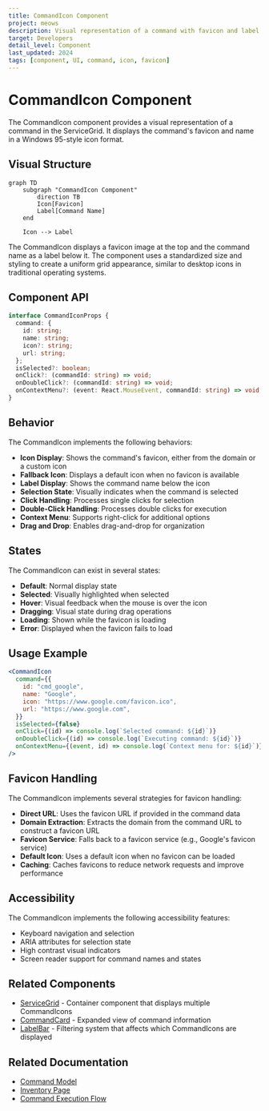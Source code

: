 ```yaml
---
title: CommandIcon Component
project: meows
description: Visual representation of a command with favicon and label
target: Developers
detail_level: Component
last_updated: 2024
tags: [component, UI, command, icon, favicon]
---
```


# CommandIcon Component

The CommandIcon component provides a visual representation of a command in the ServiceGrid. It displays the command's favicon and name in a Windows 95-style icon format.

## Visual Structure

```mermaid
graph TD
    subgraph "CommandIcon Component"
        direction TB
        Icon[Favicon]
        Label[Command Name]
    end

    Icon --> Label
```

The CommandIcon displays a favicon image at the top and the command name as a label below it. The component uses a standardized size and styling to create a uniform grid appearance, similar to desktop icons in traditional operating systems.

## Component API

```typescript
interface CommandIconProps {
  command: {
    id: string;
    name: string;
    icon?: string;
    url: string;
  };
  isSelected?: boolean;
  onClick?: (commandId: string) => void;
  onDoubleClick?: (commandId: string) => void;
  onContextMenu?: (event: React.MouseEvent, commandId: string) => void;
}
```

## Behavior

The CommandIcon implements the following behaviors:

- **Icon Display**: Shows the command's favicon, either from the domain or a custom icon
- **Fallback Icon**: Displays a default icon when no favicon is available
- **Label Display**: Shows the command name below the icon
- **Selection State**: Visually indicates when the command is selected
- **Click Handling**: Processes single clicks for selection
- **Double-Click Handling**: Processes double clicks for execution
- **Context Menu**: Supports right-click for additional options
- **Drag and Drop**: Enables drag-and-drop for organization

## States

The CommandIcon can exist in several states:

- **Default**: Normal display state
- **Selected**: Visually highlighted when selected
- **Hover**: Visual feedback when the mouse is over the icon
- **Dragging**: Visual state during drag operations
- **Loading**: Shown while the favicon is loading
- **Error**: Displayed when the favicon fails to load

## Usage Example

```jsx
<CommandIcon
  command={{
    id: "cmd_google",
    name: "Google",
    icon: "https://www.google.com/favicon.ico",
    url: "https://www.google.com",
  }}
  isSelected={false}
  onClick={(id) => console.log(`Selected command: ${id}`)}
  onDoubleClick={(id) => console.log(`Executing command: ${id}`)}
  onContextMenu={(event, id) => console.log(`Context menu for: ${id}`)}
/>
```

## Favicon Handling

The CommandIcon implements several strategies for favicon handling:

- **Direct URL**: Uses the favicon URL if provided in the command data
- **Domain Extraction**: Extracts the domain from the command URL to construct a favicon URL
- **Favicon Service**: Falls back to a favicon service (e.g., Google's favicon service)
- **Default Icon**: Uses a default icon when no favicon can be loaded
- **Caching**: Caches favicons to reduce network requests and improve performance

## Accessibility

The CommandIcon implements the following accessibility features:

- Keyboard navigation and selection
- ARIA attributes for selection state
- High contrast visual indicators
- Screen reader support for command names and states

## Related Components

- [ServiceGrid](ServiceGrid.md) - Container component that displays multiple CommandIcons
- [CommandCard](CommandCard.md) - Expanded view of command information
- [LabelBar](LabelBar.md) - Filtering system that affects which CommandIcons are displayed

## Related Documentation

- [Command Model](../models/command.md)
- [Inventory Page](../pages/inventory.md)
- [Command Execution Flow](../flows/command-execution.md)
